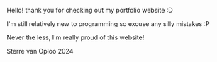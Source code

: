 Hello! thank you for checking out my portfolio website :D

I'm still relatively new to programming so excuse any silly mistakes :P

Never the less, I'm really proud of this website!







Sterre van Oploo
2024